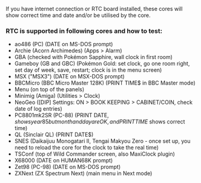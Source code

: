If you have internet connection or RTC board installed, these cores will show correct time and date and/or be utilised by the core.

### RTC is supported in following cores and how to test:

* ao486 (PC) (DATE on MS-DOS prompt)
* Archie (Acorn Archimedes) (Apps > Alarm)
* GBA (checked with Pokémon Sapphire, wall clock in first room)
* Gameboy (GB and GBC) (Pokémon Gold: set clock, go one room right, set day of week, save, restart; clock is in the menu screen)
* MSX ("MSX3") (DATE on MSX-DOS prompt)
* BBCMicro (BBC Micro Master 128K) (PRINT TIME$ in BBC Master mode)
* Menu (on top of the panels)
* Minimig (Amiga) (Utilities > Clock)
* NeoGeo ([DIP] Settings: ON > BOOK KEEPING > CABINET/COIN, check date of log entries)
* PC8801mk2SR (PC-88) (PRINT DATE$, shows year 85 but month and day are OK, and PRINT TIME$ shows correct time)
* QL (Sinclair QL) (PRINT DATE$)
* SNES (Daikaijuu Monogatari II, Tengai Makyou Zero - once set up, you need to reload the core for the clock to take the real time)
* TSConf (top of Wild Commander screen, also MaxiClock plugin)
* X68000 (DATE on HUMAN68K prompt)
* Zet98 (PC-98) (DATE on MS-DOS prompt)
* ZXNext (ZX Spectrum Next) (main menu in Next mode)